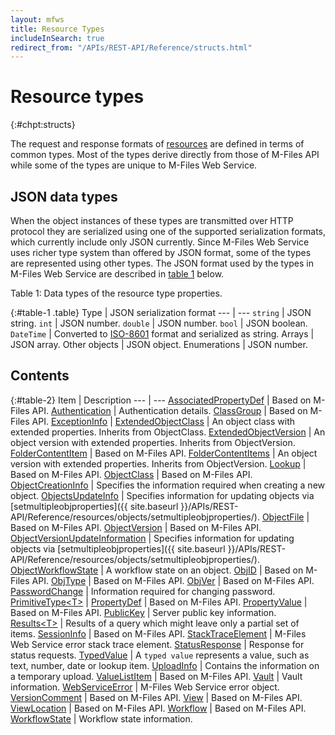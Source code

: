 ```yaml
---
layout: mfws
title: Resource Types
includeInSearch: true
redirect_from: "/APIs/REST-API/Reference/structs.html"
---
```


# Resource types
{:#chpt:structs}

The request and response formats of [resources](../resources/) are defined in terms of common types. Most of the types derive directly from those of M-Files API while some of the types are unique to M-Files Web Service.

## JSON data types

When the object instances of these types are transmitted over HTTP protocol they are serialized using one of the supported serialization formats, which currently include only JSON currently. Since M-Files Web Service uses richer type system than offered by JSON format, some of the types are represented using other types. The JSON format used by the types in M-Files Web Service are described in [table 1](#table-1) below.

<div class="caption">
	<span class="caption-label">Table 1:</span>
	Data types of the resource type properties.
</div>

{:#table-1 .table}
Type | JSON serialization format
--- | ---
`string` | JSON string.
`int` | JSON number.
`double` | JSON number.
`bool` | JSON boolean.
`DateTime` | Converted to [ISO-8601](http://en.wikipedia.org/wiki/ISO\_8601) format and serialized as string.
Arrays |  JSON array.
Other objects |  JSON object.
Enumerations |  JSON number.

## Contents

{:#table-2}
Item | Description
--- | ---
[AssociatedPropertyDef](associatedpropertydef/) | Based on M-Files API. 
[Authentication](authentication/) | Authentication details.
[ClassGroup](classgroup/) | Based on M-Files API. 
[ExceptionInfo](exceptioninfo/) | 
[ExtendedObjectClass](extendedobjectclass/) | An object class with extended properties. Inherits from ObjectClass.
[ExtendedObjectVersion](extendedobjectversion/) | An object version with extended properties. Inherits from ObjectVersion.
[FolderContentItem](foldercontentitem/) | Based on M-Files API. 
[FolderContentItems](foldercontentitems/) | An object version with extended properties. Inherits from ObjectVersion.
[Lookup](lookup/) | Based on M-Files API. 
[ObjectClass](objectclass/) | Based on M-Files API. 
[ObjectCreationInfo](objectcreationinfo/) | Specifies the information required when creating a new object.
[ObjectsUpdateInfo](objectsupdateinfo/) | Specifies information for updating objects via [setmultipleobjproperties]({{ site.baseurl }}/APIs/REST-API/Reference/resources/objects/setmultipleobjproperties/).
[ObjectFile](objectfile/) | Based on M-Files API. 
[ObjectVersion](objectversion/) | Based on M-Files API. 
[ObjectVersionUpdateInformation](objectversionupdateinformation/) | Specifies information for updating objects via [setmultipleobjproperties]({{ site.baseurl }}/APIs/REST-API/Reference/resources/objects/setmultipleobjproperties/).
[ObjectWorkflowState](objectworkflowstate/) | A workflow state on an object.
[ObjID](objid/) | Based on M-Files API. 
[ObjType](objtype/) | Based on M-Files API. 
[ObjVer](objver/) | Based on M-Files API. 
[PasswordChange](passwordchange/) | Information required for changing password.
[PrimitiveType&lt;T&gt;](primitivetypet/) | 
[PropertyDef](propertydef/) | Based on M-Files API. 
[PropertyValue](propertyvalue/) | Based on M-Files API. 
[PublicKey](publickey/) | Server public key information.
[Results&lt;T&gt;](resultst) | Results of a query which might leave only a partial set of items.
[SessionInfo](sessioninfo/) | Based on M-Files API. 
[StackTraceElement](stacktraceelement/) | M-Files Web Service error stack trace element.
[StatusResponse](statusresponse/) | Response for status requests.
[TypedValue](typedvalue/) | A `typed value` represents a value, such as text, number, date or lookup item.
[UploadInfo](uploadinfo/) | Contains the information on a temporary upload.
[ValueListItem](valuelistitem/) | Based on M-Files API. 
[Vault](vault/) | Vault information.
[WebServiceError](webserviceerror/) | M-Files Web Service error object.
[VersionComment](versioncomment/) | Based on M-Files API. 
[View](view/) | Based on M-Files API. 
[ViewLocation](viewlocation/) | Based on M-Files API. 
[Workflow](workflow/) | Based on M-Files API. 
[WorkflowState](workflowstate/) | Workflow state information.
